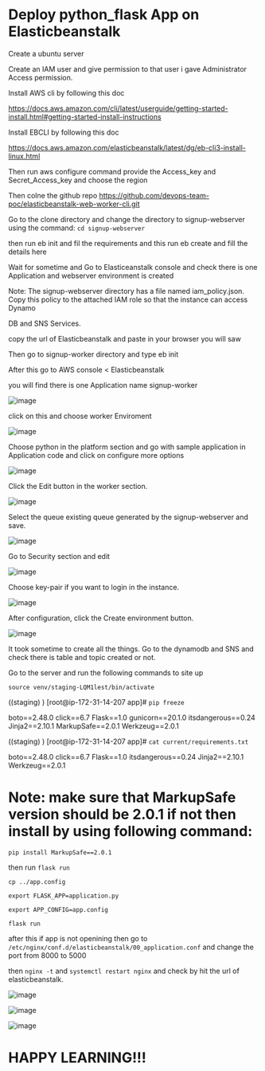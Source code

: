 # Deploy python_flask App on Elasticbeanstalk

Create a ubuntu server

Create an IAM user and give permission to that user i gave Administrator Access permission.

Install AWS cli by following this doc

https://docs.aws.amazon.com/cli/latest/userguide/getting-started-install.html#getting-started-install-instructions

Install EBCLI by following this doc

https://docs.aws.amazon.com/elasticbeanstalk/latest/dg/eb-cli3-install-linux.html

Then run aws configure command provide the Access_key and Secret_Access_key and choose the region

Then colne the github repo https://github.com/devops-team-poc/elasticbeanstalk-web-worker-cli.git 

Go to the clone directory and change the directory to signup-webserver using the command: ```cd signup-webserver``` 

then run eb init and fil the requirements and this run eb create and fill the details here

Wait for sometime and Go to Elasticeanstalk console and check there is one Application and webserver environment is created 

Note: The signup-webserver directory has a file named iam_policy.json. Copy this policy to the attached IAM role so that the instance can access Dynamo

DB and SNS Services.

copy the url of Elasticbeanstalk and paste in your browser you will saw 

Then go to signup-worker directory and type eb init 

After this go to AWS console < Elasticbeanstalk 

you will find there is one Application name signup-worker 

![image](https://user-images.githubusercontent.com/85988020/175870531-15cd5c20-598e-42e6-ac6d-9d89fd38828b.png)

click on this and choose worker Enviroment

![image](https://user-images.githubusercontent.com/85988020/175870766-dd590f13-d1a8-47a2-a75d-05ca6c454f4e.png)

Choose python in the platform section and go with sample application in Application code and click on configure more options

![image](https://user-images.githubusercontent.com/85988020/175871067-d30d4860-27fa-4cef-a654-a42226a6c039.png)

 Click the Edit button in the worker section.
 
 ![image](https://user-images.githubusercontent.com/85988020/175871700-fa612712-5d52-4678-955b-a274df9b9b17.png)

Select the queue existing queue generated by the signup-webserver and save.

![image](https://user-images.githubusercontent.com/85988020/175871909-ca584d40-dc09-4491-a3b3-2f918620d427.png)

Go to Security section and edit 

![image](https://user-images.githubusercontent.com/85988020/175872030-bbaf6dec-2234-4826-b304-beb212278b5c.png)

Choose key-pair if you want to login in the instance.

![image](https://user-images.githubusercontent.com/85988020/175872191-dd5dcd70-c098-438e-81cb-eaa74a9aa3b3.png)

After configuration, click the Create environment button.

![image](https://user-images.githubusercontent.com/85988020/175874769-9db2b0bd-7998-4088-a802-617a0dcc5748.png)

It took sometime to create all the things. Go to the dynamodb and SNS and check there is table and topic created or not.

Go to the server and run the following commands to site up

``` source venv/staging-LQM1lest/bin/activate ```

((staging) ) [root@ip-172-31-14-207 app]# ``` pip freeze ```

boto==2.48.0
click==6.7
Flask==1.0
gunicorn==20.1.0
itsdangerous==0.24
Jinja2==2.10.1
MarkupSafe==2.0.1
Werkzeug==2.0.1

((staging) ) [root@ip-172-31-14-207 app]# ``` cat current/requirements.txt ```

boto==2.48.0
click==6.7
Flask==1.0
itsdangerous==0.24
Jinja2==2.10.1
Werkzeug==2.0.1

# Note: make sure that MarkupSafe version should be 2.0.1 if not then install by using following command: 

``` pip install MarkupSafe==2.0.1 ```

then run ``` flask run ```

``` cp ../app.config ```

```export FLASK_APP=application.py ```

``` export APP_CONFIG=app.config ```

``` flask run ```

after this if app is not openining then go to ``` /etc/nginx/conf.d/elasticbeanstalk/00_application.conf ``` and change the port from 8000 to 5000 

then ``` nginx -t ```  and ``` systemctl restart nginx ``` and check by hit the url of elasticbeanstalk.

![image](https://user-images.githubusercontent.com/85988020/175936927-16dc14dc-a606-4993-8dfd-0218f4d8106f.png)

![image](https://user-images.githubusercontent.com/85988020/175937058-80f1a31b-926f-4a00-b930-b76363002db7.png)

![image](https://user-images.githubusercontent.com/85988020/175937213-f297de9d-d322-4b95-a0e7-fc6aef96db66.png)


# HAPPY LEARNING!!!





